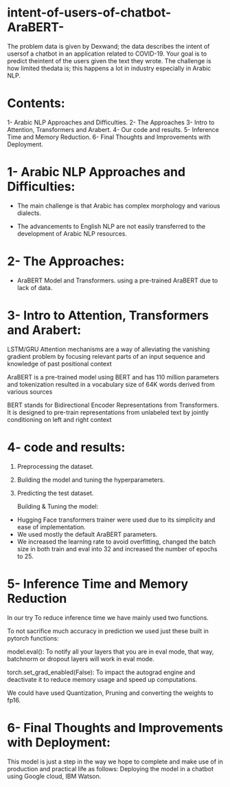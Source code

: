 # intent-of-users-of-chatbot-AraBERT-
The problem data is given by Dexwand; the data describes the intent of usersof a chatbot in an application related to COVID-19.  Your goal is to predict theintent of the users given the text they wrote.  The challenge is how limited thedata is; this happens a lot in industry especially in Arabic NLP.
# Contents:

1- Arabic NLP Approaches and Difficulties.
2- The Approaches 
3- Intro to Attention, Transformers and Arabert.
4- Our code and results.
5- Inference Time and Memory Reduction.
6- Final Thoughts and Improvements with Deployment.

# 1- Arabic NLP Approaches and Difficulties:

- The main challenge is that Arabic has complex morphology and various dialects. 

- The advancements to English NLP are not easily transferred to the development of Arabic NLP resources.

# 2- The Approaches:

- AraBERT Model and Transformers.  using a pre-trained AraBERT due to lack of data.

# 3- Intro to Attention, Transformers and Arabert:

LSTM/GRU Attention mechanisms are a way of alleviating the vanishing gradient problem by focusing relevant parts of an input sequence and  knowledge of past positional context

AraBERT is a pre-trained model using BERT and has 110 million parameters and tokenization resulted in a vocabulary size of 64K words derived from various sources

BERT stands for Bidirectional Encoder Representations from Transformers. It is designed to pre-train representations from unlabeled text by jointly conditioning on left and right context

# 4-  code and results:

1) Preprocessing the dataset.

2) Building the model and tuning the hyperparameters.

3) Predicting the test dataset.

   Building & Tuning the model:
-  Hugging Face transformers trainer were used due to its simplicity and ease of implementation. 
- We used mostly the default AraBERT parameters. 
- We increased the learning rate to avoid overfitting, changed the  batch size in both train and eval into 32 and increased the number of epochs to 25.

# 5-  Inference Time and Memory Reduction

In our try To reduce inference time we have mainly used two functions. 

To not sacrifice much accuracy in prediction we used just these built in pytorch functions:

model.eval(): To notify all your layers that you are in eval mode, that way, batchnorm or dropout layers will work in eval mode.

torch.set_grad_enabled(False): To impact the autograd engine and deactivate it to reduce memory usage and speed up computations.

We could have used Quantization, Pruning  and  converting the weights to  fp16.

# 6- Final Thoughts and Improvements with Deployment:

This model is just a step in the way we hope to complete and make use of in production and practical life as follows:
Deploying the model in a chatbot using Google cloud, IBM Watson.


